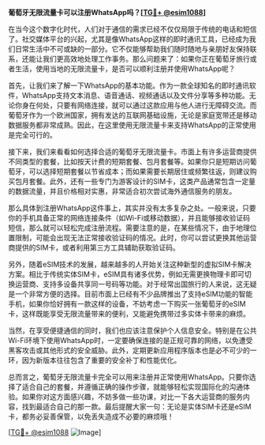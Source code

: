 **葡萄牙无限流量卡可以注册WhatsApp吗？[[TG💪+ @esim1088](https://t.me/s/esim1088)]**

在当今这个数字化时代，人们对于通信的需求已经不仅仅局限于传统的电话和短信了。社交媒体平台的兴起，尤其是像WhatsApp这样的即时通讯工具，已经成为我们日常生活中不可或缺的一部分。它不仅能够帮助我们随时随地与亲朋好友保持联系，还能让我们更高效地处理工作事务。那么问题来了：如果你正在葡萄牙旅行或者生活，使用当地的无限流量卡，是否可以顺利注册并使用WhatsApp呢？

首先，让我们来了解一下WhatsApp的基本功能。作为一款全球知名的即时通讯软件，WhatsApp支持文本消息、语音通话、视频通话以及文件分享等多种功能。无论你身在何处，只要有网络连接，就可以通过这款应用与他人进行无障碍交流。而葡萄牙作为一个欧洲国家，拥有发达的互联网基础设施，无论是家庭宽带还是移动数据服务都非常成熟。因此，在这里使用无限流量卡来支持WhatsApp的正常使用是完全可行的。

接下来，我们来看看如何选择合适的葡萄牙无限流量卡。市面上有许多运营商提供不同类型的套餐，比如按天计费的短期套餐、包月套餐等。如果你只是短期访问葡萄牙，可以选择短期套餐以节省成本；而如果需要长期居住或频繁往返，则建议购买包月套餐。此外，还有一些专门为游客设计的SIM卡，这类产品通常包含一定量的数据流量，并且价格相对实惠，非常适合初次尝试海外通信服务的朋友。

那么具体到注册WhatsApp这件事上，其实并没有太多复杂之处。一般来说，只要你的手机具备正常的网络连接条件（如Wi-Fi或移动数据），并且能够接收验证码短信，那么就可以轻松完成注册流程。需要注意的是，在某些情况下，由于地理位置限制，可能会出现无法正常接收验证码的情况。此时，你可以尝试更换其他运营商提供的SIM卡，或者利用第三方工具辅助获取验证码。

另外，随着eSIM技术的发展，越来越多的人开始关注这种新型的虚拟SIM卡解决方案。相比于传统实体SIM卡，eSIM具有诸多优势，例如无需更换物理卡即可切换运营商、支持多设备共享同一号码等功能。对于经常出国旅行的人来说，这无疑是一个非常方便的选择。目前市面上已经有不少品牌推出了支持eSIM功能的智能手机，如果你恰好拥有一款这样的设备，不妨考虑一下购买一张葡萄牙的eSIM卡，这样既能享受无限流量带来的便利，又能避免携带过多实体卡带来的麻烦。

当然，在享受便捷通信的同时，我们也应该注意保护个人信息安全。特别是在公共Wi-Fi环境下使用WhatsApp时，一定要确保连接的是正规可靠的网络，以免遭受黑客攻击或其他形式的安全威胁。此外，定期更新应用程序版本也是必不可少的一环，因为新版本往往包含了重要的安全补丁和性能优化。

总而言之，葡萄牙无限流量卡完全可以用来注册并正常使用WhatsApp。只要你选择了适合自己的套餐，并遵循正确的操作步骤，就能够轻松实现国际化的沟通体验。如果你对这方面感兴趣，不妨多做一些功课，对比一下各大运营商的服务内容，找到最适合自己的那一款。最后提醒大家一句：无论是实体SIM卡还是eSIM卡，都务必妥善保管，以免丢失造成不必要的麻烦哦！

[[TG💪+ @esim1088](https://t.me/s/esim1088) ![Image](https://i.postimg.cc/4NQfJmqS/Snipaste-2025-05-13-00-14-12.png)]